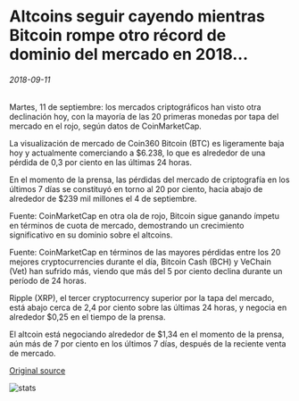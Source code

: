 # Altcoins seguir cayendo mientras Bitcoin rompe otro récord de dominio del mercado en 2018...

###### 2018-09-11

Martes, 11 de septiembre: los mercados criptográficos han visto otra declinación hoy, con la mayoría de las 20 primeras monedas por tapa del mercado en el rojo, según datos de CoinMarketCap.

La visualización de mercado de Coin360 Bitcoin (BTC) es ligeramente baja hoy y actualmente comerciando a $6.238, lo que es alrededor de una pérdida de 0,3 por ciento en las últimas 24 horas.

En el momento de la prensa, las pérdidas del mercado de criptografía en los últimos 7 días se constituyó en torno al 20 por ciento, hacia abajo de alrededor de $239 mil millones el 4 de septiembre.

Fuente: CoinMarketCap en otra ola de rojo, Bitcoin sigue ganando ímpetu en términos de cuota de mercado, demostrando un crecimiento significativo en su dominio sobre el altcoins.

Fuente: CoinMarketCap en términos de las mayores pérdidas entre los 20 mejores cryptocurrencies durante el día, Bitcoin Cash (BCH) y VeChain (Vet) han sufrido más, viendo que más del 5 por ciento declina durante un período de 24 horas.

Ripple (XRP), el tercer cryptocurrency superior por la tapa del mercado, está abajo cerca de 2,4 por ciento sobre las últimas 24 horas, y negocia en alrededor $0,25 en el tiempo de la prensa.

El altcoin está negociando alrededor de $1,34 en el momento de la prensa, aún más de 7 por ciento en los últimos 7 días, después de la reciente venta de mercado.

[Original source](https://cointelegraph.com/news/altcoins-keep-dropping-while-bitcoin-breaks-another-record-of-market-dominance-in-2018)

![stats](https://c.statcounter.com/11760860/0/a89fa40b/1/ "stats")